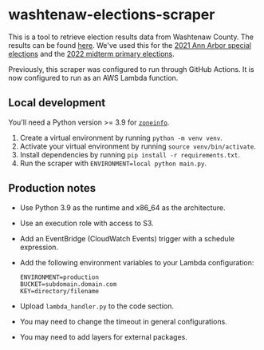 # washtenaw-elections-scraper

This is a tool to retrieve election results data from Washtenaw County. The results can be found [here](https://www.washtenaw.org/314/Election-Results). We've used this for the [2021 Ann Arbor special elections](https://www.michigandaily.com/news/ann-arbor/city-of-ann-arbor-2021-special-election-results/) and the [2022 midterm primary elections](https://specials.michigandaily.com/2022/primary-election/).

Previously, this scraper was configured to run through GitHub Actions. It is now configured to run as an AWS Lambda function.

## Local development

You'll need a Python version >= 3.9 for [`zoneinfo`](https://docs.python.org/3/library/zoneinfo.html).

1. Create a virtual environment by running `python -m venv venv`.
2. Activate your virtual environment by running `source venv/bin/activate`.
3. Install dependencies by running `pip install -r requirements.txt`.
4. Run the scraper with `ENVIRONMENT=local python main.py`.

## Production notes

- Use Python 3.9 as the runtime and x86_64 as the architecture.
- Use an execution role with access to S3.
- Add an EventBridge (CloudWatch Events) trigger with a schedule expression.
- Add the following environment variables to your Lambda configuration:

   ```plaintext
   ENVIRONMENT=production
   BUCKET=subdomain.domain.com
   KEY=directory/filename
   ```

- Upload `lambda_handler.py` to the code section.
- You may need to change the timeout in general configurations.
- You may need to add layers for external packages.
